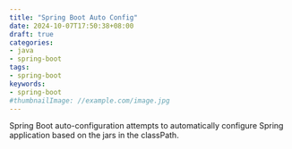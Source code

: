 ```yaml
---
title: "Spring Boot Auto Config"
date: 2024-10-07T17:50:38+08:00
draft: true
categories:
- java
- spring-boot
tags:
- spring-boot
keywords:
- spring-boot
#thumbnailImage: //example.com/image.jpg
---
```

Spring Boot auto-configuration attempts to automatically configure  Spring application based on the jars in the classPath. 
<!--more-->
